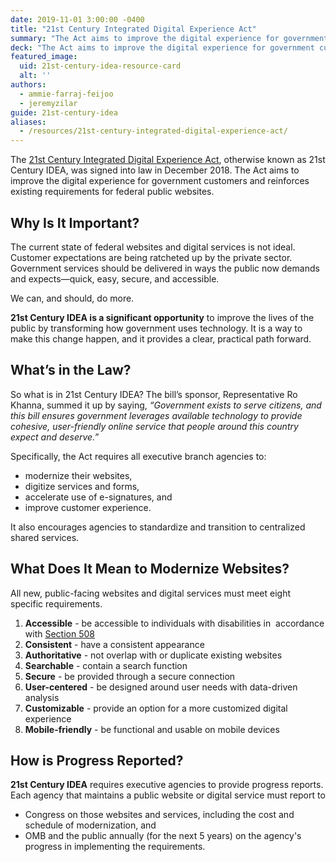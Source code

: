 ```yaml
---
date: 2019-11-01 3:00:00 -0400
title: "21st Century Integrated Digital Experience Act"
summary: "The Act aims to improve the digital experience for government customers and reinforces existing requirements for federal public websites."
deck: "The Act aims to improve the digital experience for government customers and reinforces existing requirements for federal public websites."
featured_image:
  uid: 21st-century-idea-resource-card
  alt: ''
authors:
  - ammie-farraj-feijoo
  - jeremyzilar
guide: 21st-century-idea
aliases:
  - /resources/21st-century-integrated-digital-experience-act/
---
```



The [21st Century Integrated Digital Experience Act](https://www.congress.gov/bill/115th-congress/house-bill/5759/text), otherwise known as 21st Century IDEA, was signed into law in December 2018. The Act aims to improve the digital experience for government customers and reinforces existing requirements for federal public websites.


## Why Is It Important?

The current state of federal websites and digital services is not ideal. Customer expectations are being ratcheted up by the private sector. Government services should be delivered in ways the public now demands and expects—quick, easy, secure, and accessible.

We can, and should, do more.

**21st Century IDEA is a significant opportunity** to improve the lives of the public by transforming how government uses technology. It is a way to make this change happen, and it provides a clear, practical path forward.


## What’s in the Law?

So what is in 21st Century IDEA? The bill’s sponsor, Representative Ro Khanna, summed it up by saying, _“Government exists to serve citizens, and this bill ensures government leverages available technology to provide cohesive, user-friendly online service that people around this country expect and deserve.”_

Specifically, the Act requires all executive branch agencies to:

- modernize their websites,
- digitize services and forms,
- accelerate use of e-signatures, and
- improve customer experience.

It also encourages agencies to standardize and transition to centralized shared services.

## What Does It Mean to Modernize Websites?

All new, public-facing websites and digital services must meet eight specific requirements.

1. **Accessible** - be accessible to individuals with disabilities in  accordance with [Section 508](https://www.section508.gov/)
2. **Consistent** - have a consistent appearance
3. **Authoritative** - not overlap with or duplicate existing websites
4. **Searchable** - contain a search function
5. **Secure** - be provided through a secure connection
6. **User-centered** - be designed around user needs with data-driven analysis
7. **Customizable** - provide an option for a more customized digital experience
8. **Mobile-friendly** - be functional and usable on mobile devices

## How is Progress Reported?

**21st Century IDEA** requires executive agencies to provide progress reports. Each agency that maintains a public website or digital service must report to

- Congress on those websites and services, including the cost and schedule of modernization, and
- OMB and the public annually (for the next 5 years) on the agency's progress in implementing the requirements.
